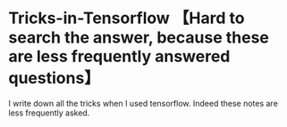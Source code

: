 # Tricks-in-Tensorflow 【Hard to search the answer, because these are less frequently answered questions】
I write down all the tricks when I used tensorflow. Indeed these notes are less frequently asked. 
